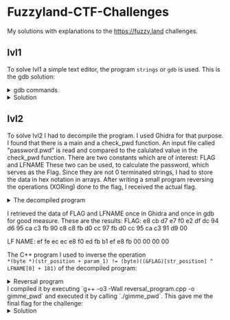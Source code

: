 # Fuzzyland-CTF-Challenges
My solutions with explanations to the https://fuzzy.land challenges.

## lvl1
To solve lvl1 a simple text editor, the program `strings` or `gdb` is used.
This is the gdb solution:
<details>
<summary>gdb commands</summary>
  
```
gdb lvl1
disas /m main
x/s <ADDRESS OF PASSWORD>
```
</details>
<details>
<summary>Solution</summary>

```
LosCTF{5tr1ngZ_FTW}
```
</details>

## lvl2
To solve lvl2 I had to decompile the program. I used Ghidra for that purpose.
I found that there is a main and a check_pwd function.
An input file called "password.pwd" is read and compared to the calulated value in the check_pwd function.
There are two constants which are of interest:
FLAG and LFNAME
These two can be used, to calculate the password, which serves as the Flag.
Since they are not 0 terminated strings, I had to store the data in hex notation in arrays.
After writing a small program reversing the operations (XORing) done to the flag, I received the actual flag.

<details>
<summary>The decompiled program</summary>
  
```C
int main(void) {
  FILE *__stream;
  undefined8 uVar1;
  long in_FS_OFFSET;
  ulong local_60;
  undefined8 local_45;
  undefined4 local_3d;
  undefined local_39;
  undefined8 pwd_from_password_pwd_file;
  undefined8 local_30;
  undefined8 local_28;
  undefined4 local_20;
  undefined2 local_1c;
  long local_10;
  
  local_10 = *(long *)(in_FS_OFFSET + 0x28);
  local_45 = 0;
  local_3d = 0;
  local_39 = 0;
  for (local_60 = 0; local_60 < 0xc; local_60 = local_60 + 1) {
    *(byte *)((long)&local_45 + local_60) = LFNAME[local_60] ^ 0x9f;
  }
  __stream = fopen((char *)&local_45,"r");
  if (__stream == (FILE *)0x0) {
    uVar1 = 0xffffffff;
  }
  else {
    pwd_from_password_pwd_file = 0;
    local_30 = 0;
    local_28 = 0;
    local_20 = 0;
    local_1c = 0;
    fread(&pwd_from_password_pwd_file,1,0x1e,__stream);
    fclose(__stream);
    uVar1 = check_pwd((long)&pwd_from_password_pwd_file);
    if ((int)uVar1 == 0) {
      puts("Congrats!");
      uVar1 = 0;
    }
    else {
      uVar1 = 0xfffffffe;
    }
  }
  if (local_10 != *(long *)(in_FS_OFFSET + 0x28)) {
    __stack_chk_fail();
  }
  return uVar1;
}


undefined8 check_pwd(long param_1)
{
  ulong str_position;
  
  str_position = 0;
  while( true ) {
    if (28 < str_position) {
      return 0;
    }
    if (*(byte *)(str_position + param_1) != (byte)((&FLAG)[str_position] ^ LFNAME[0] + 181)) break;
    str_position = str_position + 1;
  }
  return 0xffffffff;
}
```
</details>

I retrieved the data of FLAG and LFNAME once in Ghidra and once in gdb for good measure.
These are the results:
FLAG:
e8 cb d7 e7 f0 e2 df dc 94 d6 95 ca c3 fb 90 c8 c8 fb d0 cc 97 fb d0 cc 95 ca c3 91 d9 00
  
LF NAME:
ef fe ec ec e8 f0 ed fb b1 ef e8 fb 00 00 00 00

The C++ program I used to inverse the operation  
`*(byte *)(str_position + param_1) != (byte)((&FLAG)[str_position] ^ LFNAME[0] + 181)` of the decompiled program:
<details>
<summary>Reversal program</summary>
  
```c++
#include <iostream>

using namespace std;

int main() {
  long FLAG[] = {0xe8, 0xcb, 0xd7, 0xe7, 0xf0, 0xe2, 0xdf, 0xdc, 0x94, 0xd6, 0x95, 0xca, 0xc3, 0xfb, 0x90, 0xc8, 0xc8, 0xfb, 0xd0, 0xcc, 0x97, 0xfb, 0xd0, 0xcc, 0x95, 0xca, 0xc3, 0x91, 0xd9, 0x00};
  long LFNAME[] = {0xef, 0xfe, 0xec, 0xec, 0xe8, 0xf0, 0xed, 0xfb, 0xb1, 0xef, 0xe8, 0xfb, 0x00, 0x00, 0x00, 0x00};

  for(unsigned long str_position = 0; FLAG[str_position]; ++str_position){
    cout << ((char)((FLAG)[str_position] ^ (LFNAME[0] + 181)));
  }
  cout << endl;
}
```
</details>
I compiled it by executing `g++ -o3 -Wall reversal_program.cpp -o gimme_pwd` and executed it by calling `./gimme_pwd`.
This gave me the final flag for the challenge:
<details>
<summary>Solution</summary>

```
LosCTF{x0r1ng_4ll_th3_th1ng5}
```
</details>
